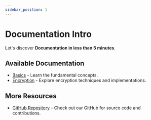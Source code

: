 ```yaml
---
sidebar_position: 1
---
```


# Documentation Intro

Let's discover **Documentation in less than 5 minutes**.

## Available Documentation

<!-- - [Getting Started Guide](intro.md) - Start building with Arab Apps. -->
- [Basics](category/basics) - Learn the fundamental concepts.
- [Encryption](category/encryption) - Explore encryption techniques and implementations.

## More Resources

- [GitHub Repository](https://github.com/arab-apps) - Check out our GitHub for source code and contributions.
